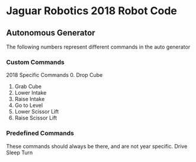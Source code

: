 # Jaguar Robotics 2018 Robot Code

## Autonomous Generator
The following numbers represent different commands in the auto generator
### Custom Commands
2018 Specific Commands
0. Drop Cube
1. Grab Cube
2. Lower Intake
3. Raise Intake
4. Go to Level
5. Lower Scissor Lift
6. Raise Scissor Lift

### Predefined Commands
These commands should always be there, and are not year specific.
Drive 
Sleep
Turn